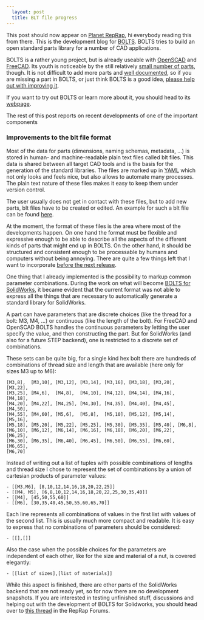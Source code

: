 ```yaml
---
  layout: post
  title: BLT file progress
---
```


This post should now appear on [Planet RepRap](http://planet.arcol.hu/), hi everybody reading this from there. This is the development blog for [BOLTS]({{site.baseurl}}/index.html). BOLTS tries to build an open standard parts library for a number of CAD applications.

BOLTS is a rather young project, but is already useable with [OpenSCAD](http://www.openscad.org/) and [FreeCAD](http://freecadweb.org/). Its youth is noticeable by the still relatively [small number of parts]({{site.baseurl}}/html/index.html), though. It is not difficult to add more parts and [well documented]({{site.baseurl}}/doc/index.html), so if you are missing a part in BOLTS, or just think BOLTS is a good idea, [please help out with improving it]({{site.baseurl}}/contribute.html).

If you want to try out BOLTS or learn more about it, you should head to its [webpage]({{site.baseurl}}/index.html).

The rest of this post reports on recent developments of one of the important components 

<!-- more -->

### Improvements to the blt file format

Most of the data for parts (dimensions, naming schemas, metadata, ...) is stored in human- and machine-readable plain text files called blt files. This data is shared between all target CAD tools and is the basis for the generation of the standard libraries. The files are marked up in [YAML](http://yaml.org/) which not only looks and feels nice, but also allows to automate many processes. The plain text nature of these files makes it easy to keep them under version control.

The user usually does not get in contact with these files, but to add new parts, blt files have to be created or edited. An example for such a blt file can be found [here](https://github.com/jreinhardt/BOLTS/blob/master/data/nut.blt).

At the moment, the format of these files is the area where most of the developments happen. On one hand the format must be flexible and expressive enough to be able to describe all the aspects of the different kinds of parts that might end up in BOLTS. On the other hand, it should be structured and consistent enough to be processable by humans and computers without being annoying. There are quite a few things left that I want to incorporate [before the next release](https://github.com/jreinhardt/BOLTS/issues?milestone=3&state=open).

One thing that I already implemented is the possibility to markup common parameter combinations. During the work on what will  become [BOLTS for SolidWorks]({{site.baseurl}}/2013/11/14/Marketing.html), it became evident that the current format was not able to express all the things that are necessary to automatically generate a standard library for SolidWorks.

A part can have parameters that are discrete choices (like the thread for a bolt: M3, M4, ...) or continuous (like the length of the bolt). For FreeCAD and OpenSCAD BOLTS handles the continuous parameters by letting the user specify the value, and then constructing the part. But for SolidWorks (and also for a future STEP backend), one is restricted to a discrete set of combinations.

These sets can be quite big, for a single kind hex bolt there are hundreds of combinations of thread size and length that are available (here only for sizes M3 up to M6):

    [M3,8],  [M3,10], [M3,12], [M3,14], [M3,16], [M3,18], [M3,20], [M3,22],
    [M3,25], [M4,6],  [M4,8],  [M4,10], [M4,12], [M4,14], [M4,16], [M4,18],
    [M4,20], [M4,22], [M4,25], [M4,30], [M4,35], [M4,40], [M4,45], [M4,50],
    [M4,55], [M4,60], [M5,6],  [M5,8],  [M5,10], [M5,12], [M5,14], [M5,16],
    [M5,18], [M5,20], [M5,22], [M5,25], [M5,30], [M5,35], [M5,40], [M6,8],
    [M6,10], [M6,12], [M6,14], [M6,16], [M6,18], [M6,20], [M6,22], [M6,25],
    [M6,30], [M6,35], [M6,40], [M6,45], [M6,50], [M6,55], [M6,60], [M6,65],
    [M6,70]

Instead of writing out a list of tuples with possible combinations of lengths and thread size I chose to represent the set of combinations by a union of cartesian products of parameter values:

    - [[M3,M6], [8,10,12,14,16,18,20,22,25]]
    - [[M4, M5], [6,8,10,12,14,16,18,20,22,25,30,35,40]]
    - [[M4], [45,50,55,60]]
    - [[M6], [30,35,40,45,50,55,60,65,70]]

Each line represents all combinations of values in the first list with values of the second list. This is usually much more compact and readable. It is easy to express that no combinations of parameters should be considered:

    - [[],[]]

Also the case when the possible choices for the parameters are independent of each other, like for the size and material of a nut, is covered elegantly:

    - [[list of sizes],[list of materials]]

While this aspect is finished, there are other parts of the SolidWorks backend that are not ready yet, so for now there are no development snapshots. If you are interested in testing unfinished stuff, discussions and helping out with the development of BOLTS for Solidworks, you should head over to [this thread](http://forums.reprap.org/read.php?80,264283) in the RepRap Forums.
